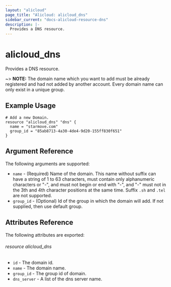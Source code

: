 ```yaml
---
layout: "alicloud"
page_title: "Alicloud: alicloud_dns"
sidebar_current: "docs-alicloud-resource-dns"
description: |-
  Provides a DNS resource.
---
```


# alicloud\_dns

Provides a DNS resource.

~> **NOTE:** The domain name which you want to add must be already registered and had not added by another account. Every domain name can only exist in a unique group.

## Example Usage

```
# Add a new Domain.
resource "alicloud_dns" "dns" {
  name = "starmove.com"                      
  group_id = "85ab8713-4a30-4de4-9d20-155ff830f651" 
}
```
## Argument Reference

The following arguments are supported:
* `name` - (Required) Name of the domain. This name without suffix can have a string of 1 to 63 characters, must contain only alphanumeric characters or "-", and must not begin or end with "-", and "-" must not in the 3th and 4th character positions at the same time. Suffix `.sh` and `.tel` are not supported.
* `group_id` - (Optional) Id of the group in which the domain will add. If not supplied, then use default group.


## Attributes Reference

The following attributes are exported:
###### resource alicloud_dns
* `id` - The domain id.
* `name` - The domain name.
* `group_id` - The group id of domain.
* `dns_server` - A list of the dns server name.